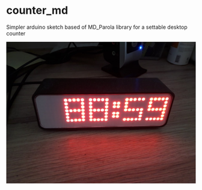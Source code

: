 # counter_md

Simpler arduino sketch based of MD_Parola library for a settable desktop counter

![3D Printed Counter](https://raw.githubusercontent.com/clementleger/counter_md/main/img/counter.jpg)
